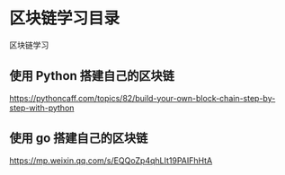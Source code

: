 # 区块链学习目录

区块链学习

## 使用 Python 搭建自己的区块链

https://pythoncaff.com/topics/82/build-your-own-block-chain-step-by-step-with-python

## 使用 go 搭建自己的区块链

https://mp.weixin.qq.com/s/EQQoZp4qhLIt19PAIFhHtA
